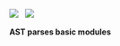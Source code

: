 ![](https://img.shields.io/badge/version-v1.0.3-green.svg) &nbsp; ![](https://img.shields.io/badge/builder-success-green.svg) &nbsp;

**AST parses basic modules**